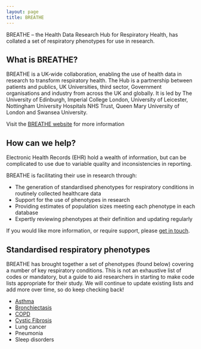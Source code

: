 ```yaml
---
layout: page
title: BREATHE 
---
```


BREATHE – the Health Data Research Hub for Respiratory Health, has collated a set of respiratory phenotypes for use in research.

## What is BREATHE?

BREATHE is a UK-wide collaboration, enabling the use of health data in research to transform respiratory health. 
The Hub is a partnership between patients and publics, UK Universities, third sector, Government organisations and industry from across the UK and globally. It is led by The University of Edinburgh, Imperial College London, University of Leicester, Nottingham University Hospitals NHS Trust, Queen Mary University of London and Swansea University.  

Visit the [BREATHE website](https://www.ed.ac.uk/usher/breathe) for more information

## How can we help?

Electronic Health Records (EHR) hold a wealth of information, but can be complicated to use due to variable quality and inconsistencies in reporting.

BREATHE is facilitating their use in research through:
* The generation of standardised phenotypes for respiratory conditions in routinely collected healthcare data
* Support for the use of phenotypes in research
* Providing estimates of population sizes meeting each phenotype in each database
* Expertly reviewing phenotypes at their definition and updating regularly

If you would like more information, or require support, please [get in touch](mailto:breathe.admin@ed.ac.uk?subject=Respiratory%20phenotyes). 


## Standardised respiratory phenotypes

BREATHE has brought together a set of phenotypes (found below) covering a number of key respiratory conditions.
This is not an exhaustive list of codes or mandatory, but a guide to aid researchers in starting to make code lists appropriate for their study. We will continue to update existing lists and add more over time, so do keep checking back!

* [Asthma](/phenotypes/axson-asthma-cdd2nmh5qdwvdeftqnnfpk)
* [Bronchiectasis](/phenotypes/axson-bronchiestasis-zckoxfuwnxn8jn7fdlquxj)
* [COPD](/phenotypes/axson-copd-y9jxuqrfpprjdmhspowjys)
* [Cystic Fibrosis](/phenotypes/axson-cystic-fibrosis-5edwf2jvb4xwhmtoosytbb)
* Lung cancer
* Pneumonia
* Sleep disorders
